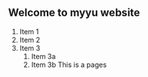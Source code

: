 ## Welcome to myyu  website
1. Item 1
1. Item 2
1. Item 3
   1. Item 3a
   1. Item 3b
This is a pages <h6>
